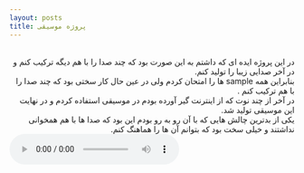 ```yaml
---
layout: posts
title: پروژه موسیقی
---
```


<div dir="rtl">
<br>در این پروژه ایده ای که داشتم به این صورت بود که چند صدا را با هم دیگه ترکیب کنم و در آخر صدایی زیبا را تولید کنم.
<br>بنابراین همه sample ها را امتحان کردم ولی در عین حال کار سختی بود که چند صدا را با هم ترکیب کنم .
<br>در آخر از چند نوت که از اینترنت گیر آورده بودم در موسیقی استفاده کردم و در نهایت این موسیقی تولید شد.
<br>یکی از بدترین چالش هایی که با آن رو به رو بودم این بود که صدا ها با هم همخوانی نداشتند و خیلی سخت بود که بتوانم آن ها را هماهنگ کنم.
</div>
<audio controls>
    <source src="https://soundcloud.com/ryq0h6dduyae/music" type="audio/wav">
</audio>

